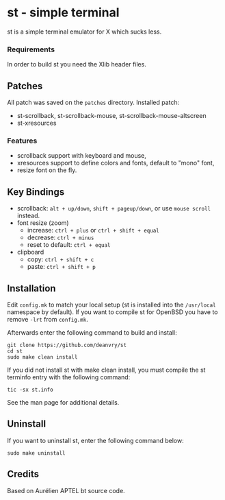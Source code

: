 # st - simple terminal
st is a simple terminal emulator for X which sucks less.

### Requirements
In order to build st you need the Xlib header files.

## Patches
All patch was saved on the `patches` directory. Installed patch:
- st-scrollback, st-scrollback-mouse, st-scrollback-mouse-altscreen
- st-xresources

### Features
- scrollback support with keyboard and mouse,
- xresources support to define colors and fonts, default to "mono" font,
- resize font on the fly.
 
## Key Bindings
- scrollback: `alt + up/down`, `shift + pageup/down`, or use `mouse scroll` instead.
- font resize (zoom)
  - increase: `ctrl + plus` or `ctrl + shift + equal`
  - decrease: `ctrl + minus`
  - reset to default: `ctrl + equal`
- clipboard
  - copy: `ctrl + shift + c`
  - paste: `ctrl + shift + p`

## Installation
Edit `config.mk` to match your local setup (st is installed into the `/usr/local` namespace by default). 
If you want to compile st for OpenBSD you have to remove `-lrt` from `config.mk`.

Afterwards enter the following command to build and install:

    git clone https://github.com/deanvry/st
    cd st
    sudo make clean install

If you did not install st with make clean install, you must compile
the st terminfo entry with the following command:

    tic -sx st.info

See the man page for additional details.

## Uninstall
If you want to uninstall st, enter the following command below:

    sudo make uninstall

## Credits
Based on Aurélien APTEL <aurelien dot aptel at gmail dot com> bt source code.
